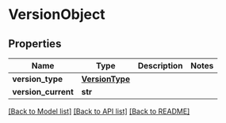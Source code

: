 # VersionObject

## Properties
Name | Type | Description | Notes
------------ | ------------- | ------------- | -------------
**version_type** | [**VersionType**](VersionType.md) |  | 
**version_current** | **str** |  | 

[[Back to Model list]](../README.md#documentation-for-models) [[Back to API list]](../README.md#documentation-for-api-endpoints) [[Back to README]](../README.md)

